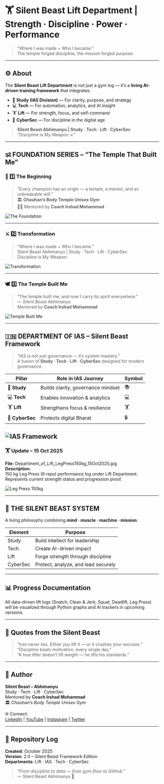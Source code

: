 # 🏋️ Silent Beast Lift Department | Strength · Discipline · Power · Performance  

> “Where I was made + Who I became.”  
> The temple forged discipline, the mission forged purpose.

---

## ⚙️ About  
The **Silent Beast Lift Department** is not just a gym log — it’s a **living AI-driven training framework** that integrates:  
- 🧠 **Study (IAS Division)** — For clarity, purpose, and strategy  
- 💻 **Tech** — For automation, analytics, and AI insight  
- 🏋️ **Lift** — For strength, focus, and self-command  
- 🔐 **CyberSec** — For discipline in the digital age  

> **Silent Beast Abhimanyu | Study · Tech · Lift · CyberSec**  
> “Discipline is My Weapon ⚔️”

---

## 🕉️ FOUNDATION SERIES – “The Temple That Built Me”

### 🧩 1️⃣ The Beginning
> “Every champion has an origin — a temple, a mentor, and an unbreakable will.”  
🏛️ **Chauhan’s Body Temple Unisex Gym**  
🧑‍🏫 Mentored by **Coach Irshad Mohammad**  

![The Foundation](Department_of_Lift_The_Foundation_15Oct2025.jpg)

---

### ⚔️ 2️⃣ Transformation  
> “Where I was made + Who I became.”  
> Silent Beast Abhimanyu | Study · Tech · Lift · CyberSec  
> Discipline is My Weapon.  

![Transformation](Department_of_Lift_Where_I_Was_Made_15Oct2025.jpg)

---

### 🕊️ 3️⃣ The Temple Built Me  
> “The temple built me, and now I carry its spirit everywhere.”  
> — *Silent Beast Abhimanyu*  
> Mentored by **Coach Irshad Mohammad**

![Temple Built Me](Department_of_Lift_The_Temple_Built_Me_15Oct2025.jpg)

---

## 🇮🇳 DEPARTMENT OF IAS – Silent Beast Framework

> “IAS is not just governance — it’s system mastery.”  
> A fusion of **Study · Tech · Lift · CyberSec** designed for modern governance.

| Pillar | Role in IAS Journey | Symbol |
|--------|--------------------|--------|
| 🧠 **Study** | Builds clarity, governance mindset | 📚 |
| 💻 **Tech** | Enables innovation & analytics | 💻 |
| 🏋️ **Lift** | Strengthens focus & resilience | 🏋️ |
| 🔐 **CyberSec** | Protects digital Bharat | 🔒 |

![IAS Framework](Department_of_IAS_Where_I_Was_Made_15Oct2025.jpg)
---

### 🏋️ Update – 15 Oct 2025
**File:** Department_of_Lift_LegPress150kg_15Oct2025.jpg  
**Description:**  
150 kg Leg Press (6 reps) performance log under Lift Department.  
Represents current strength status and progression proof.

![Leg Press 150kg](Department_of_Lift_LegPress150kg_15Oct2025.jpg)


---

## 🧠 THE SILENT BEAST SYSTEM
A living philosophy combining **mind · muscle · machine · mission**.  

| Element | Purpose |
|----------|----------|
| Study | Build intellect for leadership |
| Tech | Create AI-driven impact |
| Lift | Forge strength through discipline |
| CyberSec | Protect, analyze, and lead securely |

---

## 📊 Progress Documentation
All data-driven lift logs (Snatch, Clean & Jerk, Squat, Deadlift, Leg Press) will be visualized through Python graphs and AI trackers in upcoming versions.

---

## 💬 Quotes from the Silent Beast
> “Iron never lies. Either you lift it — or it crushes your excuses.”  
> “Discipline beats motivation, every single day.”  
> “A true lifter doesn’t lift weight — he lifts his standards.”

---

## 👑 Author
**Silent Beast – Abhimanyu**  
Study · Tech · Lift · CyberSec  
Mentored by **Coach Irshad Mohammad**  
🏛️ *Chauhan’s Body Temple Unisex Gym*  

🌐 Connect:  
[LinkedIn](#) | [YouTube](#) | [Instagram](#) | [Twitter](#)

---

## 📅 Repository Log
**Created:** October 2025  
**Version:** 2.0 – Silent Beast Framework Edition  
**Departments:** Lift · IAS · Tech · CyberSec  

> *“From discipline to data — from gym floor to GitHub.”*  
> — Silent Beast Abhimanyu 🦾


